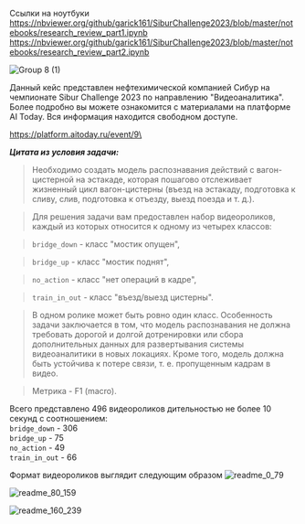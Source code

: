 Ссылки на ноутбуки
https://nbviewer.org/github/garick161/SiburChallenge2023/blob/master/notebooks/research_review_part1.ipynb
https://nbviewer.org/github/garick161/SiburChallenge2023/blob/master/notebooks/research_review_part2.ipynb

![Group 8 (1)](https://github.com/garick161/SiburChallenge2023/assets/114688542/5a26d18d-36a7-4787-b7ac-3daffc9a90aa)

Данный кейс представлен нефтехимической компанией Сибур на чемпионате Sibur Challenge 2023 по направлению "Видеоаналитика".\
Более подробно вы можете ознакомится с материалами на платформе AI Today. Вся информация находится свободном доступе.

https://platform.aitoday.ru/event/9\

__*Цитата из условия задачи:*__

>Необходимо создать модель распознавания действий с вагон-цистерной на эстакаде, которая пошагово отслеживает жизненный цикл вагон-цистерны (въезд на эстакаду, подготовка к сливу, слив, подготовка к отъезду, выезд поезда и т. д.).

>Для решения задачи вам предоставлен набор видеороликов, каждый из которых относится к одному из четырех классов:

>`bridge_down` - класс "мостик опущен",

>`bridge_up` - класс "мостик поднят",

>`no_action` - класс "нет операций в кадре",

>`train_in_out` - класс "въезд/выезд цистерны".

>В одном ролике может быть ровно один класс. Особенность задачи заключается в том, что модель распознавания не должна требовать дорогой и долгой дотренировки или сбора дополнительных данных для развертывания системы видеоаналитики в новых локациях. Кроме того, модель должна быть устойчива к потере связи, т. е. пропущенным кадрам в видео.

>Метрика - F1 (macro).

Всего представлено 496 видеороликов дительностью не более 10 секунд с соотношением:\
`bridge_down` - 306\
`bridge_up` - 75\
`no_action` - 49\
`train_in_out` - 66

Формат видеороликов выглядит следующим образом
![readme_0_79](https://github.com/garick161/SiburChallenge2023/assets/114688542/b4020ee5-067e-426c-9ea8-b5f894c71459)

![readme_80_159](https://github.com/garick161/SiburChallenge2023/assets/114688542/3541e64c-0283-4e90-a793-6d02e2eb8f46)

![readme_160_239](https://github.com/garick161/SiburChallenge2023/assets/114688542/0e57a926-235e-461f-96d5-85bb11e86975)

